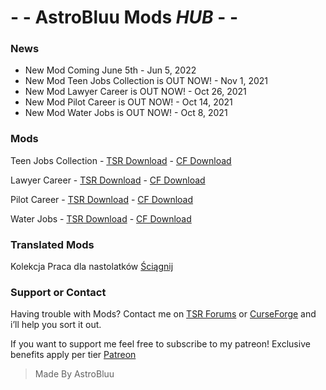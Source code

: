 # - - AstroBluu Mods *HUB* - -

### News

- New Mod Coming June 5th - Jun 5, 2022
- New Mod Teen Jobs Collection is OUT NOW! - Nov 1, 2021
- New Mod Lawyer Career is OUT NOW! - Oct 26, 2021
- New Mod Pilot Career is OUT NOW! - Oct 14, 2021
- New Mod Water Jobs is OUT NOW! - Oct 8, 2021

### Mods

Teen Jobs Collection - [TSR Download](https://www.thesimsresource.com/members/AstroBluu/downloads/details/category/sims4-mods-careers/title/teen-jobs-collection/id/1569759/) - [CF Download](https://www.curseforge.com/simsfour/mods/teen-jobs-collection)

Lawyer Career - [TSR Download](https://www.thesimsresource.com/members/AstroBluu/downloads/details/category/sims4-mods-careers/title/lawyer-career/id/1568410/) - [CF Download](https://www.curseforge.com/simsfour/mods/lawyer-career)

Pilot Career - [TSR Download](https://www.thesimsresource.com/members/AstroBluu/downloads/details/category/sims4-mods-careers/title/pilot-career/id/1566592/) - [CF Download](https://www.curseforge.com/simsfour/mods/pilot-career)

Water Jobs - [TSR Download](https://www.thesimsresource.com/members/AstroBluu/downloads/details/category/sims4-mods-careers/title/water-jobs-careers/id/1566081/) - [CF Download](https://www.curseforge.com/simsfour/mods/water-jobs-careers)

### Translated Mods

Kolekcja Praca dla nastolatków [Ściągnij](https://drive.google.com/file/d/1lfBVFro25-V59SjI1ePUGUMIoz5--oLt/view?usp=sharing)

### Support or Contact

Having trouble with Mods? Contact me on [TSR Forums](https://forums.thesimsresource.com/profile/4170091-astrobluu/) or [CurseForge](https://www.curseforge.com/members/astroobluu/projects) and i’ll help you sort it out.

If you want to support me feel free to subscribe to my patreon! Exclusive benefits apply per tier [Patreon](https://www.patreon.com/astrooo)

> Made By AstroBluu

<!-- ASW Made By AstroBluu -->
